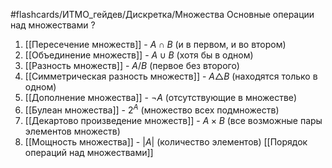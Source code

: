 #flashcards/ИТМО_гейдев/Дискретка/Множества
Основные операции над множествами
?
1. [[Пересечение множеств]] - $A \cap B$ (и в первом, и во втором)
2. [[Объединение множеств]] - $A \cup B$ (хотя бы в одном)
3. [[Разность множеств]] - $A / B$ (первое без второго)
4. [[Симметрическая разность множеств]] - $A \triangle B$ (находятся только в одном)
5. [[Дополнение множества]] - $\lnot A$ (отсутствующие в множестве)
6. [[Булеан множества]] - $2^A$ (множество всех подмножеств)
7. [[Декартово произведение множеств]] - $A \times B$ (все возможные пары элементов множеств)
8. [[Мощность множества]] - $|A|$ (количество элементов)
[[Порядок операций над множествами]]
